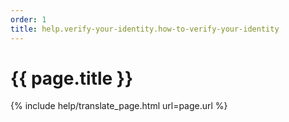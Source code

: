 ```yaml
---
order: 1
title: help.verify-your-identity.how-to-verify-your-identity
---
```

# {{ page.title }}

{% include help/translate_page.html url=page.url %}
